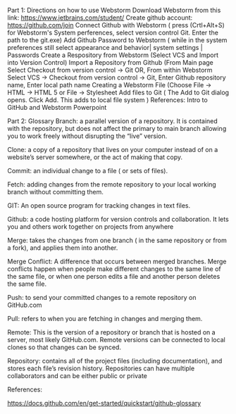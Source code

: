 Part 1: Directions on how to use Webstorm
Download Webstorm from this link: https://www.jetbrains.com/student/
Create github account: https://github.com/join
Connect Github with Webstorm ( press (Crtl+Alt+S) for Webstorm's System perferences, select version control Git. Enter the path to the git.exe)
Add Github Password to Webstorm ( while in the system preferences still select appearance and behavior| system settings | Passwords
Create a Respository from Webstorm (Select VCS and Import into Version Control)
Import a Repository from Github (From Main page Select Checkout from version control -> Git OR, From within Webstorm Select VCS -> Checkout from version control -> Git, Enter Github repository name, Enter local path name
Creating a Webstorm File (Choose File -> HTML -> HTML 5 or File -> Stylesheet
Add files to Git ( The Add to Git dialog opens. Click Add. This adds to local file system )
References: Intro to GitHub and Webstorm Powerpoint

Part 2: Glossary
Branch: a parallel version of a repository. It is contained with the repository, but does not affect the primary to main branch allowing you to work freely without disrupting the “live” version.

Clone: a copy of a repository that lives on your computer instead of on a website’s server somewhere, or the act of making that copy.

Commit: an individual change to a file ( or sets of files).

Fetch: adding changes from the remote repository to your local working branch without committing them.

GIT: An open source program for tracking changes in text files.

Github: a code hosting platform for version controls and collaboration. It lets you and others work together on projects from anywhere

Merge: takes the changes from one branch ( in the same repository or from a fork), and applies them into another.

Merge Conflict: A difference that occurs between merged branches. Merge conflicts happen when people make different changes to the same line of the same file, or when one person edits a file and another person deletes the same file.

Push: to send your committed changes to a remote repository on GitHub.com

Pull: refers to when you are fetching in changes and merging them.

Remote: This is the version of a repository or branch that is hosted on a server, most likely GitHub.com. Remote versions can be connected to local clones so that changes can be synced.

Repository: contains all of the project files (including documentation), and stores each file’s revision history. Repositories can have multiple collaborators and can be either public or private

References:

https://docs.github.com/en/get-started/quickstart/github-glossary
